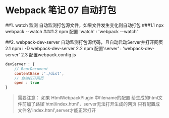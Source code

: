 # Webpack 笔记 07 自动打包

##1. watch 监测
自动监测打包源文件，如果文件发生变化则自动打包
###1.1 npx webpack --watch
###1.2 npm 配置 'watch' : 'webpack --watch'

##2. webpack-dev-server
自动监测打包源代码，且自动启动Server并打开网页
2.1 npm i -D webpack-dev-server
2.2 npm 配置'server' : 'webpack-dev-server'
2.3 配置webpack.config.js
``` Javascript {class=line-numbers}
devServer : {
    // RootDocument
    contentBase :'./dist',
    // 自动打开网页
    open : true
}
```
>需要注意：
>如果 HtmlWebpackPlugin 中filename的配置
>给生成的html文件前加了路径'html/index.html'，server无法打开生成的网页
>只有配置成文件名'index.html',server才能正常打开